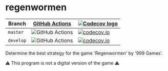 # regenwormen

Branch   |[GitHub Actions](https://github.com/richelbilderbeek/gha_qmake_gcc_cpp17_gcov/actions)                                  |[![Codecov logo](Codecov.png)](https://www.codecov.io)
---------|------------------------------------------------------------------------------------------------------------------------|----------------------------------------------------------------------------------------------------------------------------------------------------------------------------------------------------------
`master` |![GitHub Actions](https://github.com/richelbilderbeek/gha_qmake_gcc_cpp17_gcov/workflows/check/badge.svg?branch=master) |[![codecov.io](https://codecov.io/github/richelbilderbeek/regenwormen/coverage.svg?branch=master)](https://codecov.io/github/richelbilderbeek/regenwormen/branch/master)
`develop`|![GitHub Actions](https://github.com/richelbilderbeek/gha_qmake_gcc_cpp17_gcov/workflows/check/badge.svg?branch=develop)|[![codecov.io](https://codecov.io/github/richelbilderbeek/regenwormen/coverage.svg?branch=develop)](https://codecov.io/github/richelbilderbeek/regenwormen/branch/develop)

Determine the best strategy for the game 'Regenwormen' by '999 Games'.

:warning: This program is not a digital version of the game :warning:

